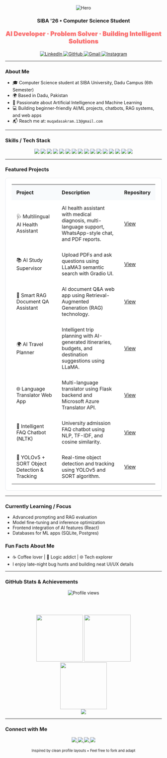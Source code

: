 <div align="center">

  <img alt="Hero" src="https://capsule-render.vercel.app/api?type=rect&color=0:0ea5e9,100:22c55e&height=80&section=header&text=Muqadas%20Akram&fontColor=ffffff&fontSize=38&fontAlign=50&fontAlignY=55" />

  <h3>SIBA '26 • Computer Science Student</h3>
  <p style="color: #FF6B6B; font-weight: 900; font-size: 20px; text-shadow: 1px 1px 2px rgba(0,0,0,0.1);">AI Developer · Problem Solver · Building Intelligent Solutions</p>

  <a href="https://www.linkedin.com/in/muqadas-akram/">
    <img alt="LinkedIn" src="https://img.shields.io/badge/LinkedIn-0077B5?style=for-the-badge&logo=linkedin&logoColor=white" />
  </a>
  <a href="https://github.com/Muqadas1234">
    <img alt="GitHub" src="https://img.shields.io/badge/GitHub-181717?style=for-the-badge&logo=github&logoColor=white" />
  </a>
  <a href="mailto:muqadasakram.13@gmail.com">
    <img alt="Gmail" src="https://img.shields.io/badge/Gmail-D14836?style=for-the-badge&logo=gmail&logoColor=white" />
  </a>
  <a href="https://www.instagram.com/its_muqadas.13?igsh=MTNlZmF1MThnYnB0dQ==">
    <img alt="Instagram" src="https://img.shields.io/badge/Instagram-E4405F?style=for-the-badge&logo=instagram&logoColor=white" />
  </a>

</div>

---

### About Me

- 🎓 Computer Science student at SIBA University, Dadu Campus (6th Semester)
- 🌍 Based in Dadu, Pakistan
- 🤖 Passionate about Artificial Intelligence and Machine Learning
- 💻 Building beginner-friendly AI/ML projects, chatbots, RAG systems, and web apps
- 📬 Reach me at: `muqadasakram.13@gmail.com`

---

### Skills / Tech Stack

<div align="center">

  <img src="https://img.shields.io/badge/HTML5-E34F26?style=for-the-badge&logo=html5&logoColor=white" />
  <img src="https://img.shields.io/badge/CSS3-1572B6?style=for-the-badge&logo=css3&logoColor=white" />
  <img src="https://img.shields.io/badge/JavaScript-F7DF1E?style=for-the-badge&logo=javascript&logoColor=000" />
  <img src="https://img.shields.io/badge/React-20232A?style=for-the-badge&logo=react&logoColor=61DAFB" />
  <img src="https://img.shields.io/badge/Python-3776AB?style=for-the-badge&logo=python&logoColor=white" />
  <img src="https://img.shields.io/badge/TensorFlow-FF6F00?style=for-the-badge&logo=tensorflow&logoColor=white" />
  <img src="https://img.shields.io/badge/PyTorch-EE4C2C?style=for-the-badge&logo=pytorch&logoColor=white" />
  <img src="https://img.shields.io/badge/scikit--learn-F7931E?style=for-the-badge&logo=scikitlearn&logoColor=white" />
  <img src="https://img.shields.io/badge/OpenCV-27338E?style=for-the-badge&logo=opencv&logoColor=white" />
  <img src="https://img.shields.io/badge/Pandas-150458?style=for-the-badge&logo=pandas&logoColor=white" />
  <img src="https://img.shields.io/badge/SQLite-003B57?style=for-the-badge&logo=sqlite&logoColor=white" />
  <img src="https://img.shields.io/badge/PgAdmin-336791?style=for-the-badge&logo=postgresql&logoColor=white" />
  <img src="https://img.shields.io/badge/MySQL-4479A1?style=for-the-badge&logo=mysql&logoColor=white" />
  <img src="https://img.shields.io/badge/REST_API-02569B?style=for-the-badge&logo=fastapi&logoColor=white" />
  <img src="https://img.shields.io/badge/Git-F05032?style=for-the-badge&logo=git&logoColor=white" />
  <img src="https://img.shields.io/badge/GitHub-181717?style=for-the-badge&logo=github&logoColor=white" />

</div>

---

### Featured Projects

<div align="center">
  <table width="100%" style="border:1px solid #e5e7eb; border-radius:8px; background:#ffffff; padding:20px;">
    <tr>
      <th align="left" style="padding:15px; background:#f8fafc;">Project</th>
      <th align="left" style="padding:15px; background:#f8fafc;">Description</th>
      <th align="left" style="padding:15px; background:#f8fafc;">Repository</th>
    </tr>
    <tr>
      <td style="padding:15px;">🩺 Multilingual AI Health Assistant</td>
      <td style="padding:15px;">AI health assistant with medical diagnosis, multi-language support, WhatsApp-style chat, and PDF reports.</td>
      <td style="padding:15px;"><a href="https://github.com/Muqadas1234/multilingual-ai-health-assistant">View</a></td>
    </tr>
    <tr>
      <td style="padding:15px;">📚 AI Study Supervisor</td>
      <td style="padding:15px;">Upload PDFs and ask questions using LLaMA3 semantic search with Gradio UI.</td>
      <td style="padding:15px;"><a href="https://github.com/Muqadas1234/AI-Study-Supervisor">View</a></td>
    </tr>
    <tr>
      <td style="padding:15px;">🧠 Smart RAG Document QA Assistant</td>
      <td style="padding:15px;">AI document Q&A web app using Retrieval-Augmented Generation (RAG) technology.</td>
      <td style="padding:15px;"><a href="https://github.com/Muqadas1234/Muqadas1234--Smart-RAG-Document-QA-Assistant-">View</a></td>
    </tr>
    <tr>
      <td style="padding:15px;">🌍 AI Travel Planner</td>
      <td style="padding:15px;">Intelligent trip planning with AI-generated itineraries, budgets, and destination suggestions using LLaMA.</td>
      <td style="padding:15px;"><a href="https://github.com/Muqadas1234/AI-Travel-Planner">View</a></td>
    </tr>
    <tr>
      <td style="padding:15px;">🌐 Language Translator Web App</td>
      <td style="padding:15px;">Multi-language translator using Flask backend and Microsoft Azure Translator API.</td>
      <td style="padding:15px;"><a href="https://github.com/Muqadas1234/multi-language-translator-tool">View</a></td>
    </tr>
    <tr>
      <td style="padding:15px;">💬 Intelligent FAQ Chatbot (NLTK)</td>
      <td style="padding:15px;">University admission FAQ chatbot using NLP, TF-IDF, and cosine similarity.</td>
      <td style="padding:15px;"><a href="https://github.com/Muqadas1234/intelligent-faq-chatbot-nltk">View</a></td>
    </tr>
    <tr>
      <td style="padding:15px;">🎯 YOLOv5 + SORT Object Detection & Tracking</td>
      <td style="padding:15px;">Real-time object detection and tracking using YOLOv5 and SORT algorithm.</td>
      <td style="padding:15px;"><a href="https://github.com/Muqadas1234/object-detection-tracking-using-yolo">View</a></td>
    </tr>
  </table>
</div>

---

### Currently Learning / Focus

- Advanced prompting and RAG evaluation
- Model fine-tuning and inference optimization
- Frontend integration of AI features (React)
- Databases for ML apps (SQLite, Postgres)

### Fun Facts About Me

- ☕ Coffee lover | 🧩 Logic addict | 🌐 Tech explorer
- I enjoy late-night bug hunts and building neat UI/UX details

---

### GitHub Stats & Achievements

<div align="center">
  <img alt="Profile views" src="https://komarev.com/ghpvc/?username=Muqadas1234&label=Profile%20views&color=FF6B6B&style=flat" />
  
  <br/><br/>

  <img height="150" src="https://github-readme-stats.vercel.app/api?username=Muqadas1234&show_icons=true&theme=tokyonight&hide_border=true" />
  <img height="150" src="https://github-readme-stats.vercel.app/api/top-langs/?username=Muqadas1234&layout=compact&theme=tokyonight&hide_border=true" />

  <br/>
  <img height="150" src="https://streak-stats.demolab.com?user=Muqadas1234&theme=tokyonight&hide_border=true" />

  <br/>
  <img src="https://github-profile-trophy.vercel.app/?username=Muqadas1234&theme=darkhub&no-frame=false&no-bg=false&row=1&column=8" />

</div>

---

### Connect with Me

<div align="center">
  <a href="https://www.linkedin.com/in/muqadas-akram/" target="_blank">
    <img src="https://img.shields.io/badge/LinkedIn-0077B5?style=for-the-badge&logo=linkedin&logoColor=white" />
  </a>
  <a href="https://github.com/Muqadas1234" target="_blank">
    <img src="https://img.shields.io/badge/GitHub-100000?style=for-the-badge&logo=github&logoColor=white" />
  </a>
  <a href="https://www.instagram.com/its_muqadas.13?igsh=MTNlZmF1MThnYnB0dQ==" target="_blank">
    <img src="https://img.shields.io/badge/Instagram-E4405F?style=for-the-badge&logo=instagram&logoColor=white" />
  </a>
  <a href="mailto:muqadasakram.13@gmail.com">
    <img src="https://img.shields.io/badge/Gmail-D14836?style=for-the-badge&logo=gmail&logoColor=white" />
  </a>
</div>

<br/>

<div align="center">
  <sub>Inspired by clean profile layouts • Feel free to fork and adapt</sub>
</div>

